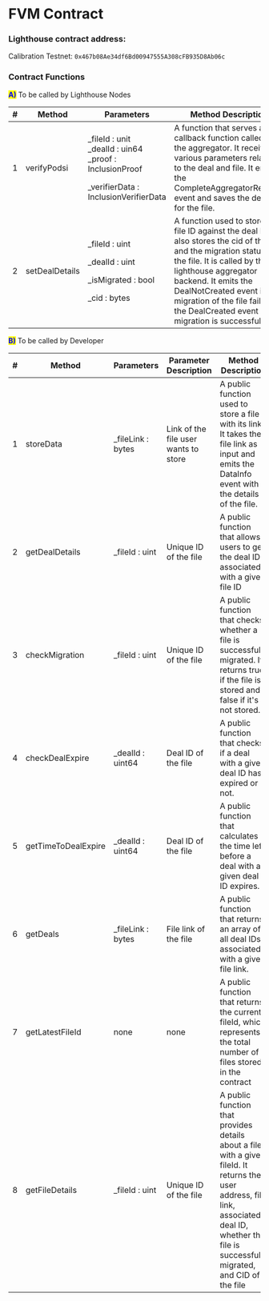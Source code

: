 # FVM Contract

### Lighthouse contract address:&#x20;

Calibration Testnet: `0x467b08Ae34df6Bd00947555A308cFB935D8Ab06c`

### Contract Functions

<mark style="color:blue;">**A)**</mark> To be called by Lighthouse Nodes

<table><thead><tr><th width="68" data-type="number">#</th><th width="148">Method</th><th width="301">Parameters</th><th>Method Description</th></tr></thead><tbody><tr><td>1</td><td>verifyPodsi</td><td><p>_fileId : unit <br>_dealId : uin64 <br>_proof : InclusionProof  </p><p>_verifierData : InclusionVerifierData</p></td><td>A function that serves as a callback function called by the aggregator. It receives various parameters related to the deal and file. It emits the CompleteAggregatorRequest event and saves the deal ID for the file.</td></tr><tr><td>2</td><td>setDealDetails</td><td><p>_fileId : uint</p><p>_dealId : uint</p><p>_isMigrated : bool</p><p>_cid : bytes</p></td><td>A function used to store the file ID against the deal ID. It also stores the cid of the file and the migration status of the file. It is called by the lighthouse aggregator backend. It emits the DealNotCreated event if the migration of the file fails and the DealCreated event if the migration is successful.</td></tr></tbody></table>



<mark style="color:blue;">**B)**</mark> To be called by Developer

<table><thead><tr><th width="62.00000000000003">#</th><th width="161">Method</th><th width="170">Parameters</th><th>Parameter Description</th><th>Method Description</th></tr></thead><tbody><tr><td>1</td><td>storeData</td><td>_fileLink : bytes</td><td>Link of the file user wants to store</td><td>A public function used to store a file with its link. It takes the file link as input and emits the DataInfo event with the details of the file.</td></tr><tr><td>2</td><td>getDealDetails</td><td>_fileId : uint</td><td>Unique ID of the file</td><td>A public function that allows users to get the deal ID associated with a given file ID</td></tr><tr><td>3</td><td>checkMigration</td><td>_fileId : uint</td><td>Unique ID of the file</td><td>A public function that checks whether a file is successfully migrated. It returns true if the file is stored and false if it's not stored.</td></tr><tr><td>4</td><td>checkDealExpire</td><td>_dealId : uint64</td><td>Deal ID of the file</td><td>A public function that checks if a deal with a given deal ID has expired or not.</td></tr><tr><td>5</td><td>getTimeToDealExpire</td><td>_dealId : uint64</td><td>Deal ID of the file</td><td>A public function that calculates the time left before a deal with a given deal ID expires.</td></tr><tr><td>6</td><td>getDeals</td><td>_fileLink : bytes</td><td>File link of the file</td><td>A public function that returns an array of all deal IDs associated with a given file link.</td></tr><tr><td>7</td><td>getLatestFileId</td><td>none</td><td>none</td><td>A public function that returns the current fileId, which represents the total number of files stored in the contract</td></tr><tr><td>8</td><td>getFileDetails</td><td>_fileId : uint</td><td>Unique ID of the file</td><td>A public function that provides details about a file with a given fileId. It returns the user address, file link, associated deal ID, whether the file is successfully migrated, and CID of the file</td></tr></tbody></table>

